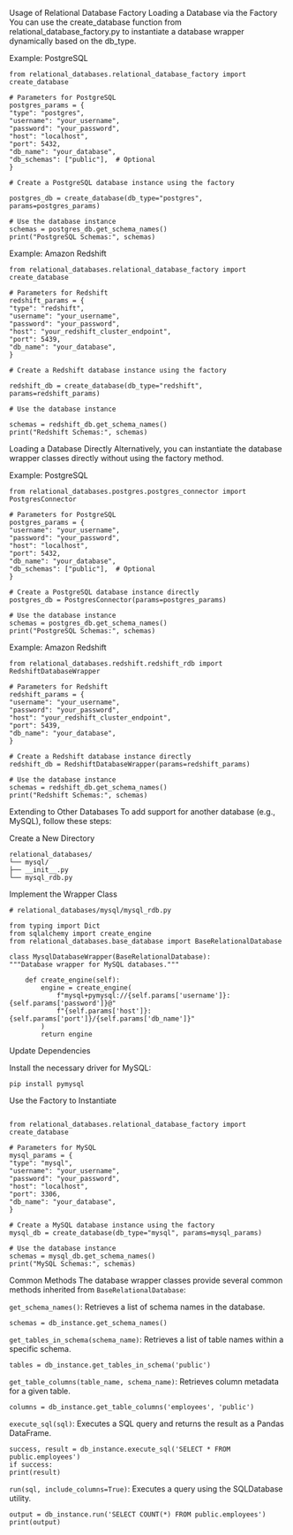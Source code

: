 Usage of Relational Database Factory
Loading a Database via the Factory
You can use the create_database function from relational_database_factory.py to instantiate a database wrapper dynamically based on the db_type.

Example: PostgreSQL

```
from relational_databases.relational_database_factory import create_database

# Parameters for PostgreSQL
postgres_params = {
"type": "postgres",
"username": "your_username",
"password": "your_password",
"host": "localhost",
"port": 5432,
"db_name": "your_database",
"db_schemas": ["public"],  # Optional
}

# Create a PostgreSQL database instance using the factory

postgres_db = create_database(db_type="postgres", params=postgres_params)

# Use the database instance
schemas = postgres_db.get_schema_names()
print("PostgreSQL Schemas:", schemas)
```
Example: Amazon Redshift
```
from relational_databases.relational_database_factory import create_database

# Parameters for Redshift
redshift_params = {
"type": "redshift",
"username": "your_username",
"password": "your_password",
"host": "your_redshift_cluster_endpoint",
"port": 5439,
"db_name": "your_database",
}

# Create a Redshift database instance using the factory

redshift_db = create_database(db_type="redshift", params=redshift_params)

# Use the database instance

schemas = redshift_db.get_schema_names()
print("Redshift Schemas:", schemas)
```

Loading a Database Directly
Alternatively, you can instantiate the database wrapper classes directly without using the factory method.

Example: PostgreSQL
```
from relational_databases.postgres.postgres_connector import PostgresConnector

# Parameters for PostgreSQL
postgres_params = {
"username": "your_username",
"password": "your_password",
"host": "localhost",
"port": 5432,
"db_name": "your_database",
"db_schemas": ["public"],  # Optional
}

# Create a PostgreSQL database instance directly
postgres_db = PostgresConnector(params=postgres_params)

# Use the database instance
schemas = postgres_db.get_schema_names()
print("PostgreSQL Schemas:", schemas)
```

Example: Amazon Redshift
```
from relational_databases.redshift.redshift_rdb import RedshiftDatabaseWrapper

# Parameters for Redshift
redshift_params = {
"username": "your_username",
"password": "your_password",
"host": "your_redshift_cluster_endpoint",
"port": 5439,
"db_name": "your_database",
}

# Create a Redshift database instance directly
redshift_db = RedshiftDatabaseWrapper(params=redshift_params)

# Use the database instance
schemas = redshift_db.get_schema_names()
print("Redshift Schemas:", schemas)
```
Extending to Other Databases
To add support for another database (e.g., MySQL), follow these steps:

Create a New Directory

```
relational_databases/
└── mysql/
├── __init__.py
└── mysql_rdb.py
```
Implement the Wrapper Class

```
# relational_databases/mysql/mysql_rdb.py

from typing import Dict
from sqlalchemy import create_engine
from relational_databases.base_database import BaseRelationalDatabase

class MysqlDatabaseWrapper(BaseRelationalDatabase):
"""Database wrapper for MySQL databases."""

    def create_engine(self):
        engine = create_engine(
            f"mysql+pymysql://{self.params['username']}:{self.params['password']}@"
            f"{self.params['host']}:{self.params['port']}/{self.params['db_name']}"
        )
        return engine
```

Update Dependencies

Install the necessary driver for MySQL:

```
pip install pymysql
```

Use the Factory to Instantiate

```

from relational_databases.relational_database_factory import create_database

# Parameters for MySQL
mysql_params = {
"type": "mysql",
"username": "your_username",
"password": "your_password",
"host": "localhost",
"port": 3306,
"db_name": "your_database",
}

# Create a MySQL database instance using the factory
mysql_db = create_database(db_type="mysql", params=mysql_params)

# Use the database instance
schemas = mysql_db.get_schema_names()
print("MySQL Schemas:", schemas)
```

Common Methods
The database wrapper classes provide several common methods inherited from `BaseRelationalDatabase`:

`get_schema_names()`: Retrieves a list of schema names in the database.

```
schemas = db_instance.get_schema_names()
```
`get_tables_in_schema(schema_name)`: Retrieves a list of table names within a specific schema.

```
tables = db_instance.get_tables_in_schema('public')
```

`get_table_columns(table_name, schema_name)`: Retrieves column metadata for a given table.

```
columns = db_instance.get_table_columns('employees', 'public')
```

`execute_sql(sql)`: Executes a SQL query and returns the result as a Pandas DataFrame.

```
success, result = db_instance.execute_sql('SELECT * FROM public.employees')
if success:
print(result)
```
`run(sql, include_columns=True)`: Executes a query using the SQLDatabase utility.

```
output = db_instance.run('SELECT COUNT(*) FROM public.employees')
print(output)
```